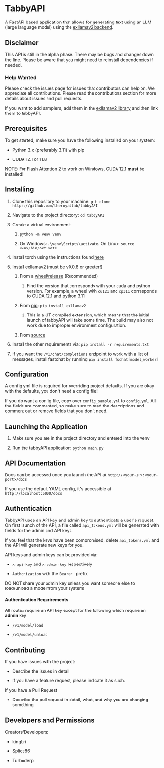# TabbyAPI

A FastAPI based application that allows for generating text using an LLM (large language model) using the [exllamav2 backend](https://github.com/turboderp/exllamav2).

## Disclaimer

This API is still in the alpha phase. There may be bugs and changes down the line. Please be aware that you might need to reinstall dependencies if needed.

### Help Wanted

Please check the issues page for issues that contributors can help on. We appreciate all contributions. Please read the contributions section for more details about issues and pull requests.

If you want to add samplers, add them in the [exllamav2 library](https://github.com/turboderp/exllamav2) and then link them to tabbyAPI.

## Prerequisites

To get started, make sure you have the following installed on your system:

- Python 3.x (preferably 3.11) with pip

- CUDA 12.1 or 11.8

NOTE: For Flash Attention 2 to work on Windows, CUDA 12.1 **must** be installed!

## Installing

1. Clone this repository to your machine: `git clone https://github.com/theroyallab/tabbyAPI`

2. Navigate to the project directory: `cd tabbyAPI`

3. Create a virtual environment:
   
   1. `python -m venv venv`
   
   2. On Windows: `.\venv\Scripts\activate`. On Linux: `source venv/bin/activate`

4. Install torch using the instructions found [here](https://pytorch.org/get-started/locally/)

5. Install exllamav2 (must be v0.0.8 or greater!)
   
   1. From a [wheel/release](https://github.com/turboderp/exllamav2#method-2-install-from-release-with-prebuilt-extension) (Recommended)
      
      1. Find the version that corresponds with your cuda and python version. For example, a wheel with `cu121` and `cp311` corresponds to CUDA 12.1 and python 3.11
   
   2. From [pip](https://github.com/turboderp/exllamav2#method-3-install-from-pypi): `pip install exllamav2`
      
      1. This is a JIT compiled extension, which means that the initial launch of tabbyAPI will take some time. The build may also not work due to improper environment configuration.
   
   3. From [source](https://github.com/turboderp/exllamav2#method-1-install-from-source)

6. Install the other requirements via: `pip install -r requirements.txt`

7. If you want the `/v1/chat/completions` endpoint to work with a list of messages, install fastchat by running `pip install fschat[model_worker]`

## Configuration

A config.yml file is required for overriding project defaults. If you are okay with the defaults, you don't need a config file!

If you do want a config file, copy over `config_sample.yml` to `config.yml`. All the fields are commented, so make sure to read the descriptions and comment out or remove fields that you don't need.

## Launching the Application

1. Make sure you are in the project directory and entered into the venv

2. Run the tabbyAPI application: `python main.py`

## API Documentation

Docs can be accessed once you launch the API at `http://<your-IP>:<your-port>/docs`

If you use the default YAML config, it's accessible at `http://localhost:5000/docs` 

## Authentication

TabbyAPI uses an API key and admin key to authenticate a user's request. On first launch of the API, a file called `api_tokens.yml` will be generated with fields for the admin and API keys.

If you feel that the keys have been compromised, delete `api_tokens.yml` and the API will generate new keys for you.

API keys and admin keys can be provided via:

- `x-api-key` and `x-admin-key` respectively

- `Authorization` with the `Bearer ` prefix

DO NOT share your admin key unless you want someone else to load/unload a model from your system!

#### Authentication Requrirements

All routes require an API key except for the following which require an **admin** key

- `/v1/model/load`

- `/v1/model/unload`

## Contributing

If you have issues with the project:

- Describe the issues in detail

- If you have a feature request, please indicate it as such.

If you have a Pull Request

- Describe the pull request in detail, what, and why you are changing something

## Developers and Permissions

Creators/Developers:

- kingbri

- Splice86

- Turboderp
